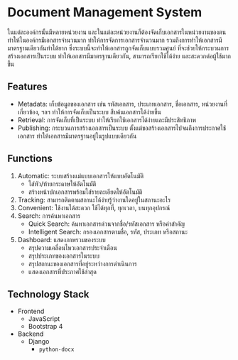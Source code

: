 # Document Management System

ในแต่ละองค์กรนั้นมีหลายหน่วยงาน และในแต่ละหน่วยงานก็ต้องจัดเก็บเอกสารในหน่วยงานของตน ทำให้ในองค์กรมีเอกสารจำนวนมาก ทำให้การจัดการเอกสารจำนวนมาก รวมถึงการทำให้เอกสารมีมาตรฐานเดียวกันทำได้ยาก ซึ่งระบบนี้จะทำให้เอกสารถูกจัดเก็บแบบรวมศูนย์ ที่จะช่วยให้กระบวนการสร้างเอกสารเป็นระบบ ทำให้เอกสารมีมาตรฐานเดียวกัน, สามารถเรียกใช้ได้ง่าย และสะดวกต่อผู้ใช้มากขึ้น

## Features
-	Metadata: เก็บข้อมูลของเอกสาร เช่น รหัสเอกสาร, ประเภทเอกสาร, ชื่อเอกสาร, หน่วยงานที่เกี่ยวข้อง, ฯลฯ ทำให้การจัดเก็บเป็นระบบ สืบค้นเอกสารได้ง่ายขึ้น
-	Retrieval: การจัดเก็บที่เป็นระบบ ทำให้เรียกใช้เอกสารได้ง่ายและมีประสิทธิภาพ
-	Publishing: กระบวนการสร้างเอกสารเป็นระบบ ตั้งแต่ขอสร้างเอกสารไปจนถึงการประกาศใช้เอกสาร ทำให้เอกสารมีมาตรฐานอยู่ในรูปแบบเดียวกัน

## Functions
1.	Automatic: ระบบสร้างแม่แบบเอกสารให้แบบอัตโนมัติ
    -	ใส่หัว/ท้ายกระดาษให้อัตโนมัติ
    -	สร้างหน้าปกเอกสารพร้อมใส่รายละเอียดให้อัตโนมัติ
2.	Tracking: สามารถติดตามสถานะได้ง่ายรู้ว่างานใดอยู่ในสถานะอะไร
3.	Convenient: ใช้งานได้สะดวก ใช้ได้ทุกที่, ทุกเวลา, บนทุกอุปกรณ์
4.	Search: การค้นหาเอกสาร 
    -	Quick Search: ค้นหาเอกสารด่วนจากชื่อ/รหัสเอกสาร หรือคำสำคัญ
    -	Intelligent Search: กรองเอกสารตามชื่อ, รหัส, ประเภท หรือสถานะ
5.	Dashboard: แสดงภาพรวมของระบบ
    -	สรุปความเคลื่อนไหวเอกสารประจำเดือน
    -	สรุปประเภทของเอกสารในระบบ
    -	สรุปสถานะของเอกสารที่อยู่ระหว่างการดำเนินการ
    -	แสดงเอกสารที่ประกาศใช้ล่าสุด

## Technology Stack
- Frontend
  - JavaScript
  - Bootstrap 4
- Backend
  - Django
    - `python-docx`
